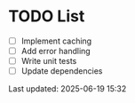 # TODO List

- [ ] Implement caching
- [ ] Add error handling
- [ ] Write unit tests
- [ ] Update dependencies

Last updated: 2025-06-19 15:32
